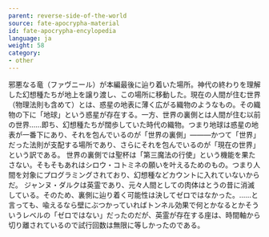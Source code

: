 ```yaml
---
parent: reverse-side-of-the-world
source: fate-apocrypha-material
id: fate-apocrypha-encylopedia
language: ja
weight: 58
category:
- other
---
```


邪悪なる竜（ファヴニール）が本編最後に辿り着いた場所。神代の終わりを理解した幻想種たちが地上を譲り渡し、この場所に移動した。現在の人間が住む世界（物理法則も含めて）とは、惑星の地表に薄く広がる織物のようなもの。その織物の下に「地球」という惑星が存在する。一方、世界の裏側とは人間が住む以前の世界……即ち、幻想種たちが闊歩していた時代の織物。つまり地球は惑星の地表が一番下にあり、それを包んでいるのが「世界の裏側」———かつて「世界」だった法則が支配する場所であり、さらにそれを包んでいるのが「現在の世界」という訳である。
世界の裏側では聖杯は「第三魔法の行使」という機能を果たさない。そもそもあれはシロウ・コトミネの願いを叶えるためのもの。つまり人間を対象にプログラミングされており、幻想種などカウントに入れていないからだ。
ジャンヌ・ダルクは英霊であり、元々人間としての肉体はとうの昔に消滅している。そのため、裏側に辿り着く可能性は決してゼロではなかった。……と言っても、喩えるなら壁にぶつかっていればトンネル効果で何とかなるとかそういうレベルの「ゼロではない」だったのだが、英霊が存在する座は、時間軸から切り離されているので試行回数は無限に等しかったのである。
